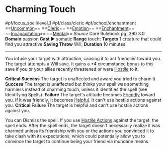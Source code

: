 # Charming Touch
#pf/focus_spell/level_1 #pf/class/cleric #pf/school/enchantment 
==[Uncommon](../../../Traits/Uncommon.md)== ==[Cleric](../../../Traits/Cleric.md)== ==[Emotion](../../../Traits/Emotion.md)== ==[Enchantment](../../../Traits/Enchantment.md)== ==[Incapacitation](../../../Traits/Incapacitation.md)== ==[Mental](../../../Traits/Mental.md)==
*Source* Core Rulebook pg. 390 3.0
**Domain** passion
**Cast** ► somatic
**Range** touch; **Targets** 1 creature that could find you attractive
**Saving Throw** Will; **Duration** 10 minutes

---
You infuse your target with attraction, causing it to act friendlier toward you. The target attempts a Will save. It gains a +4 circumstance bonus to this save if you or your allies recently threatened or were [Hostile](../../../Conditions/Hostile.md) to it.

**Critical Success** The target is unaffected and aware you tried to charm it.
**Success** The target is unaffected but thinks your spell was something harmless instead of charming touch, unless it identifies the spell (see Identifying Spells).
**Failure** The target's attitude becomes [Friendly](../../../Conditions/Friendly.md) toward you. If it was friendly, it becomes [Helpful](../../../Conditions/Helpful.md). It can't use hostile actions against you.
**Critical Failure** The target is helpful and can't use hostile actions against you.

You can Dismiss the spell. If you use [Hostile Actions](../../../Rules/Hostile%20Actions.md) against the target, the spell ends. After the spell ends, the target doesn't necessarily realize it was charmed unless its friendship with you or the actions you convinced it to take clash with its expectations, which could potentially allow you to convince the target to continue being your friend via mundane means.